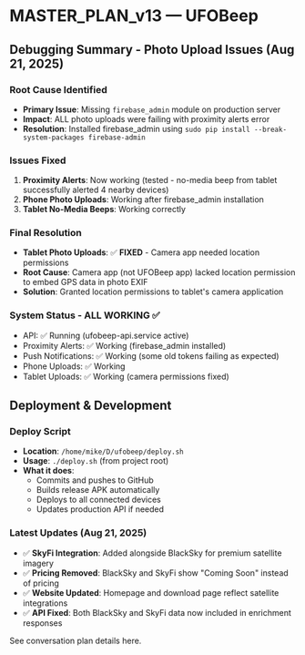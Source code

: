 # MASTER_PLAN_v13 — UFOBeep

## Debugging Summary - Photo Upload Issues (Aug 21, 2025)

### Root Cause Identified
- **Primary Issue**: Missing `firebase_admin` module on production server
- **Impact**: ALL photo uploads were failing with proximity alerts error
- **Resolution**: Installed firebase_admin using `sudo pip install --break-system-packages firebase-admin`

### Issues Fixed
1. **Proximity Alerts**: Now working (tested - no-media beep from tablet successfully alerted 4 nearby devices)
2. **Phone Photo Uploads**: Working after firebase_admin installation
3. **Tablet No-Media Beeps**: Working correctly

### Final Resolution
- **Tablet Photo Uploads**: ✅ **FIXED** - Camera app needed location permissions
- **Root Cause**: Camera app (not UFOBeep app) lacked location permission to embed GPS data in photo EXIF
- **Solution**: Granted location permissions to tablet's camera application

### System Status - ALL WORKING ✅
- API: ✅ Running (ufobeep-api.service active)
- Proximity Alerts: ✅ Working (firebase_admin installed)
- Push Notifications: ✅ Working (some old tokens failing as expected)
- Phone Uploads: ✅ Working
- Tablet Uploads: ✅ Working (camera permissions fixed)

## Deployment & Development

### Deploy Script
- **Location**: `/home/mike/D/ufobeep/deploy.sh`
- **Usage**: `./deploy.sh` (from project root)
- **What it does**:
  - Commits and pushes to GitHub
  - Builds release APK automatically
  - Deploys to all connected devices
  - Updates production API if needed

### Latest Updates (Aug 21, 2025)
- ✅ **SkyFi Integration**: Added alongside BlackSky for premium satellite imagery
- ✅ **Pricing Removed**: BlackSky and SkyFi show "Coming Soon" instead of pricing
- ✅ **Website Updated**: Homepage and download page reflect satellite integrations
- ✅ **API Fixed**: Both BlackSky and SkyFi data now included in enrichment responses

See conversation plan details here.

